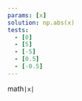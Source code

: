 ```yaml
---
params: [x]
solution: np.abs(x)
tests:
  - [0]
  - [5]
  - [-5]
  - [0.5]
  - [-0.5]
---
```


math`|x|`
